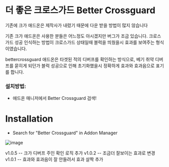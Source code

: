 # 더 좋은 크로스가드 Better Crossguard
기존에 크가 애드온은 제작사가 내렸기 때문에 다운 받을 방법이 많지 않습니다

기존 크가 애드온은 사용한 분들은 어느정도 아시겠지만 버그가 조금 있습니다. 크로스가드 성공 인식하는 방법이 크로스가드 상태일때 블럭을 띄웠을시 효과를 보여주는 형식이였습니다.

bettercrossguard 애드온은 타겟된 적의 디버프를 확인하는 방식으로, 베기 취약 디버프를 묻히게 되던가 블럭 성공으로 인해 초기화했을시 정확하게 효과와 효과음으로 표기를 합니다.

### 설치방법:
* 애드온 매니저에서 Better Crossguard 검색!

# Installation
* Search for "Better Crossguard" in Addon Manager

![image](https://user-images.githubusercontent.com/12102540/134440230-1e29ad1e-4b3a-4e44-a0d4-104af6da0ad7.png)

v1.0.5 -- 크가 디버프 주인 확인 로직 추가
v1.0.2 -- 조금더 잘보이는 효과로 변경
v1.0.1 -- 효과와 효과음이 잘 안들려서 효과 살짝 추가